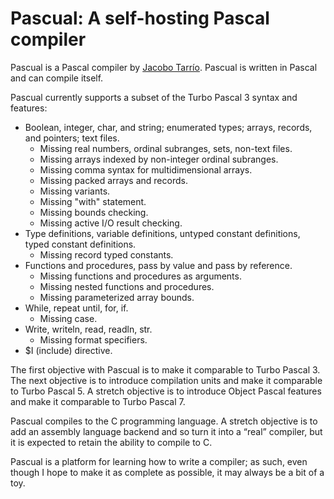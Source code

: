 # Pascual: A self-hosting Pascal compiler

Pascual is a Pascal compiler by [Jacobo Tarrío](https://jacobo.tarrio.org). Pascual is written in Pascal and can compile itself.

Pascual currently supports a subset of the Turbo Pascal 3 syntax and features:

* Boolean, integer, char, and string; enumerated types; arrays, records, and pointers; text files.
    * Missing real numbers, ordinal subranges, sets, non-text files.
    * Missing arrays indexed by non-integer ordinal subranges.
    * Missing comma syntax for multidimensional arrays.
    * Missing packed arrays and records.
    * Missing variants.
    * Missing "with" statement.
    * Missing bounds checking.
    * Missing active I/O result checking.
* Type definitions, variable definitions, untyped constant definitions, typed constant definitions.
    * Missing record typed constants.
* Functions and procedures, pass by value and pass by reference.
    * Missing functions and procedures as arguments.
    * Missing nested functions and procedures.
    * Missing parameterized array bounds.
* While, repeat until, for, if.
    * Missing case.
* Write, writeln, read, readln, str.
    * Missing format specifiers.
* $I (include) directive.

The first objective with Pascual is to make it comparable to Turbo Pascal 3. The next objective is to introduce compilation units and make it comparable to Turbo Pascal 5. A stretch objective is to introduce Object Pascal features and make it comparable to Turbo Pascal 7.

Pascual compiles to the C programming language. A stretch objective is to add an assembly language backend and so turn it into a “real” compiler, but it is expected to retain the ability to compile to C.

Pascual is a platform for learning how to write a compiler; as such, even though I hope to make it as complete as possible, it may always be a bit of a toy.
